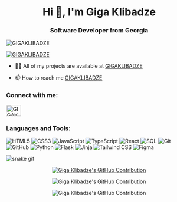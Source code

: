 <h1 align="center">Hi 👋, I'm Giga Klibadze</h1>
<h3 align="center"> Software Developer from Georgia</h3>

<p align="left"> <img src="https://komarev.com/ghpvc/?username=GIGAKLIBADZEli&label=Profile%20views&color=3f5427&style=plastic" alt="GIGAKLIBADZE" /> </p>

<p align="left"> <a href="https://github.com/ryo-ma/github-profile-trophy"><img src="https://github-profile-trophy.vercel.app/?username=GIGAKLIBADZE" alt="GIGAKLIBADZE" /></a> </p>

- 👨‍💻 All of my projects are available at [GIGAKLIBADZE](https://github.com/GIGAKLIBADZE)

- 📫 How to reach me [GIGAKLIBADZE](https://www.linkedin.com/in/giga-klibadze-271948245/)

<h3 align="left">Connect with me:</h3>
<p align="left">
<a href="https://www.linkedin.com/in/giga-klibadze-271948245/" target="blank"><img align="center" src="https://raw.githubusercontent.com/rahuldkjain/github-profile-readme-generator/master/src/images/icons/Social/linked-in-alt.svg" alt="GIGAKLIBADZE" height="30" width="40" /></a>


<h3 align="left">Languages and Tools:</h3>
<p align="left">
  <img src="https://img.shields.io/badge/HTML5-%23E34F26.svg?style=flat&logo=html5&logoColor=white" alt="HTML5" />
  <img src="https://img.shields.io/badge/CSS3-%231572B6.svg?style=flat&logo=css3&logoColor=white" alt="CSS3" />
  <img src="https://img.shields.io/badge/JavaScript-%23F7DF1E.svg?style=flat&logo=javascript&logoColor=white" alt="JavaScript" />
  <img src="https://img.shields.io/badge/TypeScript-%23007ACC.svg?style=flat&logo=typescript&logoColor=white" alt="TypeScript" />
  <img src="https://img.shields.io/badge/React-%2320232a.svg?style=flat&logo=react&logoColor=%2361DAFB" alt="React" />
  <img src="https://img.shields.io/badge/SQL-%23416C8C.svg?style=flat&logo=sql&logoColor=white" alt="SQL" />
  <img src="https://img.shields.io/badge/Git-%23F05032.svg?style=flat&logo=git&logoColor=white" alt="Git" />
  <img src="https://img.shields.io/badge/GitHub-%23121011.svg?style=flat&logo=github&logoColor=white" alt="GitHub" />
  <img src="https://img.shields.io/badge/Python-%233776AB.svg?style=flat&logo=python&logoColor=white" alt="Python" />
  <img src="https://img.shields.io/badge/Flask-%23000000.svg?style=flat&logo=flask&logoColor=white" alt="Flask" />
  <img src="https://img.shields.io/badge/Jinja-%23A92C2C.svg?style=flat&logo=jinja&logoColor=white" alt="Jinja" />
  <img src="https://img.shields.io/badge/TailwindCSS-%2338B2AC.svg?style=flat&logo=tailwindcss&logoColor=white" alt="Tailwind CSS" />
  <img src="https://img.shields.io/badge/Figma-%23F24E1E.svg?style=flat&logo=figma&logoColor=white" alt="Figma" />
</p>


![snake gif](https://github.com/GIGAKLIBADZE/GIGAKLIBADZE/blob/output/github-contribution-grid-snake.gif)

<p align="center">   
  <a href="https://github.com/GIGAKLIBADZE"> 
    <img src="https://github-profile-summary-cards.vercel.app/api/cards/profile-details?username=GIGAKLIBADZE&theme=radical" alt="Giga Klibadze's GitHub Contribution"/>     </a>
</p>
<p align="center">   
   <img src="https://github-readme-stats.vercel.app/api/top-langs/?username=GIGAKLIBADZE" alt="Giga Klibadze's GitHub Contribution"/>
</p>

<p align="center">   
  <img src="https://github-readme-streak-stats.herokuapp.com/?user=GIGAKLIBADZE" alt="Giga Klibadze's GitHub Contribution"/>
</p>
